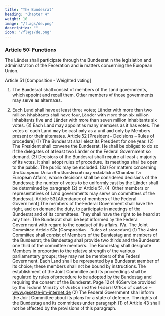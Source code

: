 ```yaml
---
title: "The Bundesrat"
heading: "Chapter 4"
weight: 10
image: "/flags/de.png"
description: ""
icon: "/flags/de.png"
---
```



### Article 50: Functions

The Länder shall participate through the Bundesrat in the legislation and administration of the
Federation and in matters concerning the European Union.

Article 51
[Composition – Weighted voting]

1. The Bundesrat shall consist of members of the Land governments, which appoint and recall them.
Other members of those governments may serve as alternates.

2. Each Land shall have at least three votes; Länder with more than two million inhabitants shall have
four, Länder with more than six million inhabitants five and Länder with more than seven million
inhabitants six votes.
(3) Each Land may appoint as many members as it has votes. The votes of each Land may be cast
only as a unit and only by Members present or their alternates.
Article 52
[President – Decisions – Rules of procedure]
(1) The Bundesrat shall elect its President for one year.
(2) The President shall convene the Bundesrat. He shall be obliged to do so if the delegates of at least
two Länder or the Federal Government so demand.
(3) Decisions of the Bundesrat shall require at least a majority of its votes. It shall adopt rules of
procedure. Its meetings shall be open to the public. The public may be excluded.
(3a) For matters concerning the European Union the Bundesrat may establish a Chamber for
European Affairs, whose decisions shall be considered decisions of the Bundesrat; the number of
votes to be uniformly cast by the Länder shall be determined by paragraph (2) of Article 51.
(4) Other members or representatives of Land governments may serve on committees of the
Bundesrat.
Article 53
[Attendance of members of the Federal Government]
The members of the Federal Government shall have the right, and on demand the duty, to participate
in meetings of the Bundesrat and of its committees. They shall have the right to be heard at any time.
The Bundesrat shall be kept informed by the Federal Government with regard to the conduct of its
affairs.
IVa. The Joint Committee
Article 53a
[Composition – Rules of procedure]
(1) The Joint Committee shall consist of Members of the Bundestag and members of the Bundesrat;
the Bundestag shall provide two thirds and the Bundesrat one third of the committee members. The
Bundestag shall designate Members in proportion to the relative strength of the various parliamentary
groups; they may not be members of the Federal Government. Each Land shall be represented by a
Bundesrat member of its choice; these members shall not be bound by instructions. The
establishment of the Joint Committee and its proceedings shall be regulated by rules of procedure to
be adopted by the Bundestag and requiring the consent of the Bundesrat.
Page 12 of 46Service provided by the Federal Ministry of Justice
and the Federal Office of Justice ‒ www.gesetze-im-internet.de
(2) The Federal Government shall inform the Joint Committee about its plans for a state of defence.
The rights of the Bundestag and its committees under paragraph (1) of Article 43 shall not be affected
by the provisions of this paragraph.
